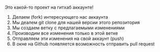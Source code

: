 Это какой-то проект на гитхаб аккаунте!

1. Делаем (fork) интересующего нас аккаунта
2. Мы деалем git clone для нашей версии этого репозитория
3. Мы создаем ветку с предлагаемыми изменениями 
4. Производим все изменения только в этой ветке
5. Отправляем эти изменения на свой аккаунт (push)
6. В окне на Github появляется возможность отправить pull request
